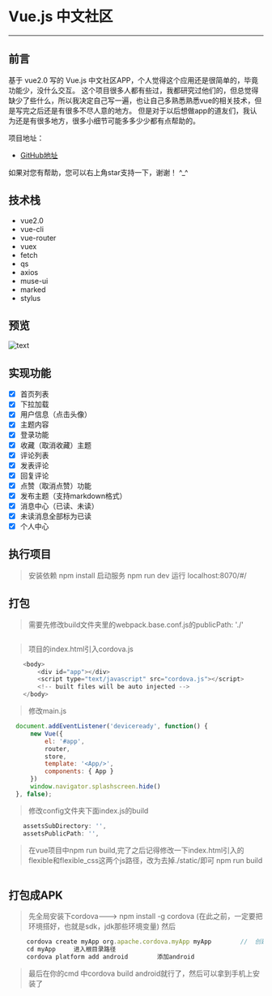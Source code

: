 # Vue.js 中文社区
---

## 前言

基于 vue2.0 写的 Vue.js 中文社区APP，个人觉得这个应用还是很简单的，毕竟功能少，没什么交互。
这个项目很多人都有些过，我都研究过他们的，但总觉得缺少了些什么，所以我决定自己写一遍，也让自己多熟悉熟悉vue的相关技术，但是写完之后还是有很多不尽人意的地方。
但是对于以后想做app的道友们，我认为还是有很多地方，很多小细节可能多多少少都有点帮助的。


项目地址：


- [GitHub地址](https://github.com/liangjilin/Vue_community)

如果对您有帮助，您可以右上角star支持一下，谢谢！ ^_^

## 技术栈

- vue2.0
- vue-cli
- vue-router
- vuex
- fetch
- qs
- axios
- muse-ui
- marked
- stylus

## 预览

![text](../master/static/img/jdfw.gif)

## 实现功能

- [x] 首页列表
- [x] 下拉加载
- [x] 用户信息（点击头像）
- [x] 主题内容
- [x] 登录功能
- [x] 收藏（取消收藏）主题
- [x] 评论列表
- [x] 发表评论
- [x] 回复评论
- [x] 点赞（取消点赞）功能
- [x] 发布主题（支持markdown格式）
- [x] 消息中心（已读、未读）
- [x] 未读消息全部标为已读
- [x] 个人中心

## 执行项目

> 安装依赖
> npm install
> 启动服务
> npm run dev
> 运行
> localhost:8070/#/

## 打包

>需要先修改build文件夹里的webpack.base.conf.js的publicPath: './'
```javascript
```
> 项目的index.html引入cordova.js <script type="text/javascript" src="cordova.js"></script>
```javascript
    <body>
        <div id="app"></div>
        <script type="text/javascript" src="cordova.js"></script>
        <!-- built files will be auto injected -->
    </body>
```
>修改main.js
```javascript
  document.addEventListener('deviceready', function() {
      new Vue({
          el: '#app',
          router,
          store,
          template: '<App/>',
          components: { App }
      })
      window.navigator.splashscreen.hide()
  }, false);
```
>修改config文件夹下面index.js的build
```javascript
    assetsSubDirectory: '',
    assetsPublicPath: '',
```
>在vue项目中npm run build,完了之后记得修改一下index.html引入的flexible和flexible_css这两个js路径，改为去掉./static/即可
>npm run build
```javascript
```

## 打包成APK

>先全局安装下cordova---> npm install -g cordova (在此之前，一定要把环境搭好，也就是sdk，jdk那些环境变量)
>然后
```javascript
     cordova create myApp org.apache.cordova.myApp myApp        //  创建项目
     cd myApp     进入根目录路径
     cordova platform add android        添加android
```
>最后在你的cmd 中cordova build android就行了，然后可以拿到手机上安装了
>


